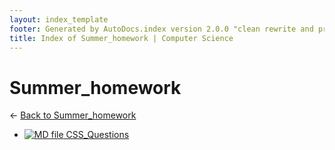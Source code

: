 ```yaml
---
layout: index_template
footer: Generated by AutoDocs.index version 2.0.0 "clean rewrite and preprocessing" ⓒ Starwort, 2020
title: Index of Summer_homework | Computer Science
---
```


# Summer_homework

← [Back to Summer_homework](..)

- [![MD file](https://img.icons8.com/windows/512/4a90e2/regular-document.png) CSS_Questions](_preprocess/summer_homework/CSS_Questions.md)
